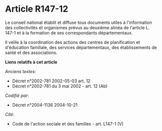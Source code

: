 # Article R147-12

Le conseil national établit et diffuse tous documents utiles à l'information des collectivités et organismes prévus au
deuxième alinéa de l'article L. 147-1 et à la formation de ses correspondants départementaux. 

Il veille à la coordination des actions des centres de planification et d'éducation familiale, des services départementaux,
des établissements de santé et des associations.

**Liens relatifs à cet article**

_Anciens textes_:

  - Décret n°2002-781 2002-05-03 art. 12
  - Décret n°2002-781 du 3 mai 2002 - art. 12 (Ab)

_Codifié par_:

  - Décret n°2004-1136 2004-10-21

_Cite_:

  - Code de l'action sociale et des familles - art. L147-1 (V)
